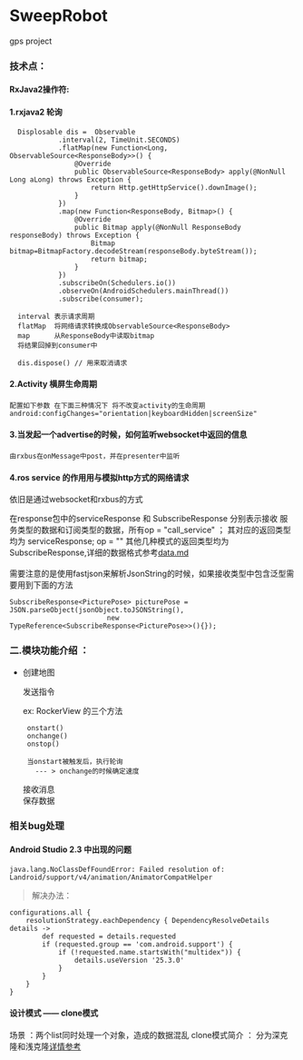 # SweepRobot
gps project

### 技术点：

#### RxJava2操作符:

#### 1.rxjava2  轮询

      Displosable dis =  Observable
                .interval(2, TimeUnit.SECONDS)
                .flatMap(new Function<Long, ObservableSource<ResponseBody>>() {
                    @Override
                    public ObservableSource<ResponseBody> apply(@NonNull Long aLong) throws Exception {
                        return Http.getHttpService().downImage();
                    }
                })
                .map(new Function<ResponseBody, Bitmap>() {
                    @Override
                    public Bitmap apply(@NonNull ResponseBody responseBody) throws Exception {
                        Bitmap bitmap=BitmapFactory.decodeStream(responseBody.byteStream());
                        return bitmap;
                    }
                })
                .subscribeOn(Schedulers.io())
                .observeOn(AndroidSchedulers.mainThread())
                .subscribe(consumer);

      interval 表示请求周期
      flatMap  将网络请求转换成ObservableSource<ResponseBody>
      map      从ResponseBody中读取bitmap
      将结果回掉到consumer中

      dis.dispose() // 用来取消请求

#### 2.Activity 横屏生命周期

    配置如下参数 在下面三种情况下 将不改变activity的生命周期
    android:configChanges="orientation|keyboardHidden|screenSize"

#### 3.当发起一个advertise的时候，如何监听websocket中返回的信息

    由rxbus在onMessage中post，并在presenter中监听

#### 4.ros service 的作用用与模拟http方式的网络请求

   依旧是通过websocket和rxbus的方式
   
   在response包中的serviceResponse 和 SubscribeResponse 分别表示接收
   服务类型的数据和订阅类型的数据，所有op = "call_service" ； 其对应的返回类型均为 serviceResponse;
   op = "" 其他几种模式的返回类型均为 SubscribeResponse,详细的数据格式参考[data.md](/data.md) 
   </br>
   </br>
   需要注意的是使用fastjson来解析JsonString的时候，如果接收类型中包含泛型需要用到下面的方法
    
    SubscribeResponse<PicturePose> picturePose = JSON.parseObject(jsonObject.toJSONString(),
                            new TypeReference<SubscribeResponse<PicturePose>>(){});
    
### 二.模块功能介绍 ：

* 创建地图

   发送指令<br>
   
   ex: RockerView 的三个方法
   
       onstart()
       onchange()
       onstop()
       
       当onstart被触发后，执行轮询 
         --- > onchange的时候确定速度
   
   接收消息<br>
   保存数据<br>


### 相关bug处理


#### Android Studio 2.3 中出现的问题
    java.lang.NoClassDefFoundError: Failed resolution of: Landroid/support/v4/animation/AnimatorCompatHelper
    
 > 解决办法：
    
    configurations.all {
        resolutionStrategy.eachDependency { DependencyResolveDetails details ->
            def requested = details.requested
            if (requested.group == 'com.android.support') {
                if (!requested.name.startsWith("multidex")) {
                    details.useVersion '25.3.0'
                }
            }
        }
    } 
    
#### 设计模式 —— clone模式 
    
   场景 ：两个list同时处理一个对象，造成的数据混乱
   clone模式简介 ： 分为深克隆和浅克隆[详情参考](https://github.com/ZhouKanZ/designPattern/tree/master/clonePattern)
   
    
    
    


    

     
     

 




